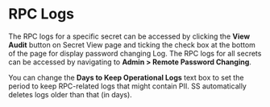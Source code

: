 [title]: # (RPC Logs)
[tags]: # (XXX)
[priority]: # (160)

# RPC Logs

The RPC logs for a specific secret can be accessed by clicking the **View Audit** button on Secret View page and ticking the check box at the bottom of the page for display password changing Log. The RPC logs for all secrets can be accessed by navigating to **Admin > Remote Password Changing**. 

You can change the **Days to Keep Operational Logs** text box to set the period to keep RPC-related logs that might contain PII. SS automatically deletes logs older than that (in days).
